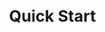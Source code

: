 ---
code: false
type: page
title: Quick Start
description: Scaffold your first application and run it
order: 100
---